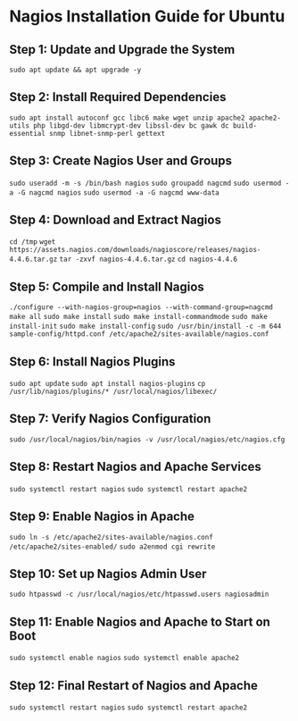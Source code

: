 # Nagios Installation Guide for Ubuntu

## Step 1: Update and Upgrade the System
`sudo apt update && apt upgrade -y`

## Step 2: Install Required Dependencies
`sudo apt install autoconf gcc libc6 make wget unzip apache2 apache2-utils php libgd-dev libmcrypt-dev libssl-dev bc gawk dc build-essential snmp libnet-snmp-perl gettext`

## Step 3: Create Nagios User and Groups
`sudo useradd -m -s /bin/bash nagios`
`sudo groupadd nagcmd`
`sudo usermod -a -G nagcmd nagios`
`sudo usermod -a -G nagcmd www-data`

## Step 4: Download and Extract Nagios
`cd /tmp`
`wget https://assets.nagios.com/downloads/nagioscore/releases/nagios-4.4.6.tar.gz`
`tar -zxvf nagios-4.4.6.tar.gz`
`cd nagios-4.4.6`

## Step 5: Compile and Install Nagios
`./configure --with-nagios-group=nagios --with-command-group=nagcmd`
`make all`
`sudo make install`
`sudo make install-commandmode`
`sudo make install-init`
`sudo make install-config`
`sudo /usr/bin/install -c -m 644 sample-config/httpd.conf /etc/apache2/sites-available/nagios.conf`

## Step 6: Install Nagios Plugins
`sudo apt update`
`sudo apt install nagios-plugins`
`cp /usr/lib/nagios/plugins/* /usr/local/nagios/libexec/`

## Step 7: Verify Nagios Configuration
`sudo /usr/local/nagios/bin/nagios -v /usr/local/nagios/etc/nagios.cfg`

## Step 8: Restart Nagios and Apache Services
`sudo systemctl restart nagios`
`sudo systemctl restart apache2`

## Step 9: Enable Nagios in Apache
`sudo ln -s /etc/apache2/sites-available/nagios.conf /etc/apache2/sites-enabled/`
`sudo a2enmod cgi rewrite`

## Step 10: Set up Nagios Admin User
`sudo htpasswd -c /usr/local/nagios/etc/htpasswd.users nagiosadmin`

## Step 11: Enable Nagios and Apache to Start on Boot
`sudo systemctl enable nagios`
`sudo systemctl enable apache2`

## Step 12: Final Restart of Nagios and Apache
`sudo systemctl restart nagios`
`sudo systemctl restart apache2`
